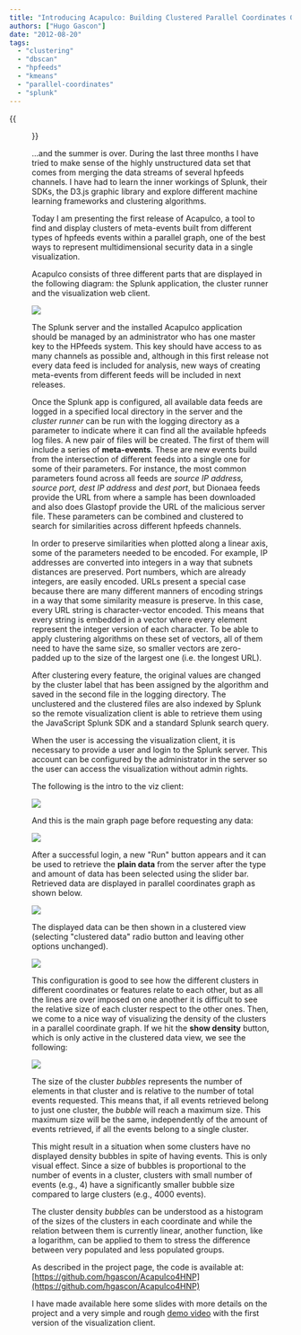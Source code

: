 ```yaml
---
title: "Introducing Acapulco: Building Clustered Parallel Coordinates Graphs from HPFeeds data"
authors: ["Hugo Gascon"]
date: "2012-08-20"
tags: 
  - "clustering"
  - "dbscan"
  - "hpfeeds"
  - "kmeans"
  - "parallel-coordinates"
  - "splunk"
---
```

{{<figure src="images/banner.png" alt="Banner" width="50%">}}

…and the summer is over. During the last three months I have tried to make sense of the highly unstructured data set that comes from merging the data streams of several hpfeeds channels. I have had to learn the inner workings of Splunk, their SDKs, the D3.js graphic library and explore different machine learning frameworks and clustering algorithms.

Today I am presenting the first release of Acapulco, a tool to find and display clusters of meta-events built from different types of hpfeeds events within a parallel graph, one of the best ways to represent multidimensional security data in a single visualization.

Acapulco consists of three different parts that are displayed in the following diagram: the Splunk application, the cluster runner and the visualization web client.

![](images/drupal_image_932.png)

The Splunk server and the installed Acapulco application should be managed by an administrator who has one master key to the HPfeeds system. This key should have access to as many channels as possible and, although in this first release not every data feed is included for analysis, new ways of creating meta-events from different feeds will be included in next releases.

Once the Splunk app is configured, all available data feeds are logged in a specified local directory in the server and the _cluster runner_ can be run with the logging directory as a parameter to indicate where it can find all the available hpfeeds log files. A new pair of files will be created. The first of them will include a series of **meta-events**. These are new events build from the intersection of different feeds into a single one for some of their parameters. For instance, the most common parameters found across all feeds are _source IP address, source port, dest IP address_ and _dest port_, but Dionaea feeds provide the URL from where a sample has been downloaded and also does Glastopf provide the URL of the malicious server file. These parameters can be combined and clustered to search for similarities across different hpfeeds channels.

In order to preserve similarities when plotted along a linear axis, some of the parameters needed to be encoded. For example, IP addresses are converted into integers in a way that subnets distances are preserved. Port numbers, which are already integers, are easily encoded. URLs present a special case because there are many different manners of encoding strings in a way that some similarity measure is preserve. In this case, every URL string is character-vector encoded. This means that every string is embedded in a vector where every element represent the integer version of each character. To be able to apply clustering algorithms on these set of vectors, all of them need to have the same size, so smaller vectors are zero-padded up to the size of the largest one (i.e. the longest URL).

After clustering every feature, the original values are changed by the cluster label that has been assigned by the algorithm and saved in the second file in the logging directory. The unclustered and the clustered files are also indexed by Splunk so the remote visualization client is able to retrieve them using the JavaScript Splunk SDK and a standard Splunk search query.

When the user is accessing the visualization client, it is necessary to provide a user and login to the Splunk server. This account can be configured by the administrator in the server so the user can access the visualization without admin rights.

The following is the intro to the viz client:

![](images/drupal_image_927.png)

And this is the main graph page before requesting any data:

![](images/drupal_image_928.png)

After a successful login, a new "Run" button appears and it can be used to retrieve the **plain data** from the server after the type and amount of data has been selected using the slider bar. Retrieved data are displayed in parallel coordinates graph as shown below.

![](images/drupal_image_929.png)

The displayed data can be then shown in a clustered view (selecting "clustered data" radio button and leaving other options unchanged).

![](images/drupal_image_930.png)

This configuration is good to see how the different clusters in different coordinates or features relate to each other, but as all the lines are over imposed on one another it is difficult to see the relative size of each cluster respect to the other ones. Then, we come to a nice way of visualizing the density of the clusters in a parallel coordinate graph. If we hit the **show density** button, which is only active in the clustered data view, we see the following:

![](images/drupal_image_931.png)

The size of the cluster _bubbles_ represents the number of elements in that cluster and is relative to the number of total events requested. This means that, if all events retrieved belong to just one cluster, the _bubble_ will reach a maximum size. This maximum size will be the same, independently of the amount of events retrieved, if all the events belong to a single cluster.

This might result in a situation when some clusters have no displayed density bubbles in spite of having events. This is only visual effect. Since a size of bubbles is proportional to the number of events in a cluster, clusters with small number of events (e.g., 4) have a significantly smaller bubble size compared to large clusters (e.g., 4000 events).

The cluster density _bubbles_ can be understood as a histogram of the sizes of the clusters in each coordinate and while the relation between them is currently linear, another function, like a logarithm, can be applied to them to stress the difference between very populated and less populated groups.

As described in the project page, the code is available at: [https://github.com/hgascon/Acapulco4HNP](https://github.com/hgascon/Acapulco4HNP)

I have made available here some slides with more details on the project and a very simple and rough [demo video](https://vimeo.com/48014065) with the first version of the visualization client.
